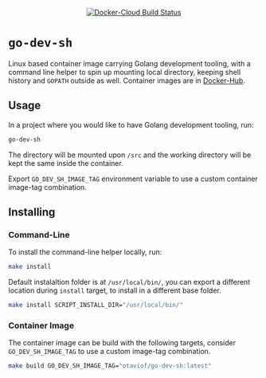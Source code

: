 <p align="center">
    <a alt="Docker-Cloud Build Status" href="https://hub.docker.com/r/otaviof/go-dev-sh">
        <img alt="Docker-Cloud Build Status" src="https://img.shields.io/docker/cloud/build/otaviof/go-dev-sh.svg">
    </a>
</p>

# `go-dev-sh`

Linux based container image carrying Golang development tooling, with a command line helper to spin
up mounting local directory, keeping shell history and `GOPATH` outside as well. Container images are
in [Docker-Hub][dockerhub].

## Usage

In a project where you would like to have Golang development tooling, run:

```bash
go-dev-sh
```

The directory will be mounted upon `/src` and the working directory will be kept the same inside the
container.

Export `GO_DEV_SH_IMAGE_TAG` environment variable to use a custom container image-tag combination.

## Installing

### Command-Line

To install the command-line helper locally, run:

```bash
make install
```

Default instalaltion folder is at `/usr/local/bin/`, you can export a different location during
`install` target, to install in a different base folder.

```bash
make install SCRIPT_INSTALL_DIR="/usr/local/bin/"
```

### Container Image

The container image can be build with the following targets, consider `GO_DEV_SH_IMAGE_TAG` to use a
custom image-tag combination.

```bash
make build GO_DEV_SH_IMAGE_TAG="otaviof/go-dev-sh:latest"
```

[dockerhub]: https://hub.docker.com/r/otaviof/go-dev-sh